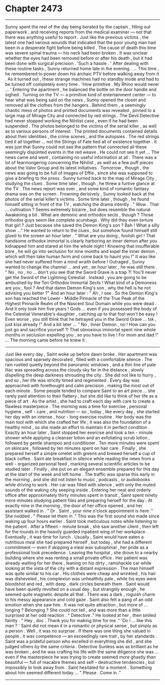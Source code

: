 
# Chapter 2473


---

Sunny spent the rest of the day being berated by the captain , filling out paperwork , and receiving reports from the medical examiner — not that there was anything useful to report .
Just like the previous victims , the latest one had various wounds that indicated that the poor young man had been in a desperate fight before being killed . The cause of death this time was severe spinal trauma — his neck had been broken . It was unclear whether the eyes had been removed before or after his death , but it had been done with surgical precision .
'Such a hassle . '
After dealing with these routine tasks , Sunny returned home late in the evening .
… This time , he remembered to power down his archaic PTV before walking away from it . As it turned out , these strange machines had no standby mode and had to be turned off completely every time .
'How primitive . My Rhino would never … '
Entering the apartment , he balanced the bottle on the door handle and sighed .
Turning on the TV — a primitive kind of entertainment center — to hear what was being said on the news , Sunny opened the closet and removed all the clothes from the hangers . Behind them , a seemingly chaotic mess of photos and printed documents was revealed , pinned to a large map of Mirage City and connected by red strings .
The Devil Detective had never stopped working the Nihilist case , even if he had been suspended . The photos belonged to the victims of the serial killer , as well as to various persons of interest . The printed documents contained details about their identities , the crime scenes , and the autopsies . The red strings tied it all together … not the Strings of Fate tied all of existence together .
It was just that Sunny could not see the pattern that connected all these seemingly disjointed events in the red weave .
He could not see it yet …
The news came and went , containing no useful information at all . There was a lot of fearmongering concerning the Nihilist , as well as a few puff pieces about the Valor Group and its latest initiatives . Tomorrow , though , the news was going to be full of images of Effie , since she was supposed to give a briefing to the press .
Sunny turned back to the map of Mirage City , studying the clues .
Some time later , though , he threw a furtive glance at the TV .
The news report was over , and some kind of romantic fantasy drama was on the screen . Frowning derisively , Sunny looked back at the photos of the serial killer's victims .
Some time later , though , he found himself sitting in front of the TV , watching the drama intently .
" Wow . That … cultivation ? Seems extremely bizarre , but does resemble the natural Awakening a bit . What are demonic and orthodox sects , though ? Those orthodox guys seem like complete scumbags . Why did they even torture that girl ? Just because she saved the Demon King's son ? Bah ! What a silly show …"
He wanted to return to the clues , but somehow found himself still glued to the screen an hour later .
" What are you doing , foolish girl ! That handsome orthodox immortal is clearly harboring an inner demon after you kidnapped him and stared at him the whole night ! Knowing that insufferable bore , he will go into seclusion for nine months and expel the inner demon , which will then take human form and come back to haunt you !"
It was like she had never suffered from a mind wraith before !
Outraged , Sunny wanted to change the channel … and yet , an hour later , he was still there .
" No , no , no … don't you see that the Sword Grave is a trap ?! You'll never get the Sword of the Lightning Celestial . Instead , you are going to be ambushed by the Ten Orthodox Immortal Sects ! What kind of a Demoness are you , fool ? And that damn Demon King's son , why the hell is he not advising you better ?"
And an hour later :
" Ah , I see . So the Demon King's son has reached the Lower - Middle Pinnacle of the True Peak of the Highest Pinnacle Realm of the Nascent Soul Domain while you were dead . And it only took him five years ! Gods … even if you possessed the body of the Celestial Venerable's daughter , catching up to that fool won't be easy ! Even worse , you still think that he betrayed you in the Sword Grave … tsk , just kiss already !"
And a bit later …
" No , Inner Demon , no ! How can you just go and sacrifice yourself ?! That obnoxious immortal spent nine whole months in seclusion expelling you , so you have to live ! For mom and dad !"
... The morning came before he knew it .
***
Just like every day , Saint woke up before dawn broke . Her apartment was spacious and sparsely decorated , filled with a comfortable silence . The rain rustled quietly beyond the panoramic windows , and a thin line of pale lilac was spreading across the cloudy sky far in the distance , slowly dispelling the deep darkness shrouding the city .
She did not like to hurry , and so , her life was strictly timed and regimented . Every day was approached with forethought and calm precision , making the most out of each minute . Some people tended to compare Saint to an art piece … she rarely paid attention to their flattery , but she did like to think of her life as a piece of art .
As the artist , she had to craft each day with care to create a flawless masterpiece .
The morning was a time for exercise , personal hygiene , self - care , and nutrition — so , today , like every day , she started her day with an intense , hour - long exercise routine . Her body was the main tool with which she crafted her life ; it was also the foundation of a healthy mind , so she made an effort to maintain it in perfect condition .
Exactly an hour later , Saint stopped her exercise and took a ten - minute shower while applying a cleanser lotion and an exfoliating scrub lotion , followed by gentle shampoo and conditioner . Ten more minutes were spent on skincare , followed by ten minutes spent on hair care . Finally , she prepared herself a simple omelet with greens and brewed herself a cup of black coffee .
Saint ate breakfast in silence while reading the news from a well - organized personal feed , marking several scientific articles to be studied later .
Finally , she put on an elegant ensemble prepared for this day at the start of the week and left home .
The traffic was sparse this early in the morning , and she did not listen to music , podcasts , or audiobooks while driving to work . Her car was filled with silence , with only the muted sounds of the waking city seeping inside .
Entering her neat and orderly office after approximately thirty minutes spent in transit , Saint spent ninety more minutes studying patient files and preparing herself for the day . At exactly nine in the morning , the door of her office opened , and her assistant walked in .
" Dr . Saint , your nine o'clock appointment is here ."
She nodded .
" Please let them in ."
This was the first sound she made since waking up four hours earlier .
Saint took meticulous notes while listening to the patient . After a fifteen - minute break , she saw another client , then left for the rounds in the heavily guarded inpatient wing of her workplace .
Eventually , it was time for lunch .
Usually , Saint would have eaten a nutritious meal she had prepared herself , but today , she had a different commitment — even if skipping a meal was suboptimal , her pride as a professional took precedence .
Leaving the hospital , she drove to a nearby building where she was renting a small private office . Her patient was already waiting for her there , leaning on his dirty , ramshackle car while looking at the vista of the city with a distant expression .
The man himself was quite similar to his car . His clothes were cheap and wrinkled , his hair was disheveled , his complexion was unhealthily pale , while his eyes were bloodshot and red , with deep , dark circles beneath them .
Saint would have been quietly revolted on a usual day , but strangely enough , he seemed quite magnetic despite all that . There was a dark , roguish charm to his messy appearance and cold gaze . Saint also felt a pang of an odd emotion when she saw him .
It was not quite attraction , but more of … longing ? Belonging ? She could not tell , and was more than a little surprised at her odd reaction .
" Detective ."
He looked at her , then smiled faintly .
" Hey , doc . Thank you for making time for me ."
'Do I … like this man ? '
Saint did not mean it in a romantic or physical sense , but simply as a person .
Well , it was no surprise . If there was one thing she valued in people , it was competence — an exceedingly rare trait , by her standards . Saint was a prideful person who excelled in everything she did , and she judged others by the same criteria .
Detective Sunless was as brilliant as he was broken , and he was crafting his life with the same diligence she was … even if the masterpiece he was trying to create seemed more ghastly than beautiful — full of macabre themes and self - destructive tendencies , but impossibly to look away from .
Saint hesitated for a moment .
Something about him seemed different today …
" Please . Come in ."

---

